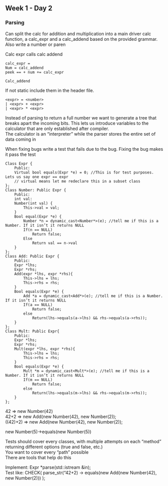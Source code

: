 ## Week 1 - Day 2
### Parsing
Can split the calc for addition and multiplication into a main driver calc function, a calc_expr and a calc_addend based on the provided grammar.  
Also write a number or paren

Calc expr calls calc addend

```
calc_expr = 
Num = calc_addend 
peek == + num += calc_expr

Calc_addend
```

If not static include them in the header file. 

```
<expr> = <number> 
| <expr> + <expr>
| <expr> * <expr>
```

Instead of parsing to return a full number we want to generate a tree that breaks apart the incoming bits. This lets us introduce variables to the calculator that are only established after compiler.  
The calculator is an “interpreter” while the parser stores the entire set of data coming in

When fixing bugs write a test that fails due to the bug. Fixing the bug makes it pass the test

```
Class Expr {
    Public:
    Virtual bool equals(Expr *e) = 0; //This is for test purposes. Lets us say one expr == expr
    // virtual means let me redeclare this in a subset class
}; 
Class Number: Public Expr {
    Public: 
    int val: 
    Number(int val) {
        This->val = val;
    }
    Bool equal(Expr *e) {
        Number *n = dynamic_cast<Number*>(e); //tell me if this is a Number. If it isn’t it returns NULL
        If(n == NULL)
            Return false;
        Else
            Return val == n->val
    }
};
Class Add: Public Expr {
    Public:
    Expr *lhs;
    Expr *rhs;
    Add(expr *lhs, expr *rhs){
        This->lhs = lhs;
        This->rhs = rhs;
    }
    Bool equals(Expr *e) {
        Add *a = dynamic_cast<Add*>(e); //tell me if this is a Number. If it isn’t it returns NULL
        If(a == NULL)
            Return false;
        else
            Return(lhs->equals(a->lhs) && rhs->equals(a->rhs));
    }
};
Class Mult: Public Expr{
    Public:
    Expr *lhs;
    Expr *rhs;
    Mult(expr *lhs, expr *rhs){
        This->lhs = lhs;
        This->rhs = rhs;
    }
    Bool equals(Expr *e) {
        Mult *m = dynamic_cast<Mult*>(e); //tell me if this is a Number. If it isn’t it returns NULL
        If(m == NULL)
            Return false;
        else
            Return(lhs->equals(m->lhs) && rhs->equals(m->rhs));
    }
};
```

42 => new Number(42)  
42+2 => new Add(new Number(42), new Number(2));  
((42)+2) => new Add(new Number(42), new Number(2));  

new Number(5)->equals(new Number(5))  

Tests should cover every classes, with multiple attempts on each “method” returning different options (true and false, etc.)  
You want to cover every “path” possible  
There are tools that help do this

Implement: Expr *parse(std::istream &in);  
Test like: CHECK( parse_str(“42+2) -> equals(new Add(new Number(42), new Number(2))) );